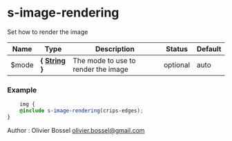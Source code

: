 # s-image-rendering

Set how to render the image


Name  |  Type  |  Description  |  Status  |  Default
------------  |  ------------  |  ------------  |  ------------  |  ------------
$mode  |  **{ [String](http://www.sass-lang.com/documentation/file.SASS_REFERENCE.html#sass-script-strings) }**  |  The mode to use to render the image  |  optional  |  auto

### Example
```scss
	img {
	@include s-image-rendering(crips-edges);
}
```
Author : Olivier Bossel <olivier.bossel@gmail.com>